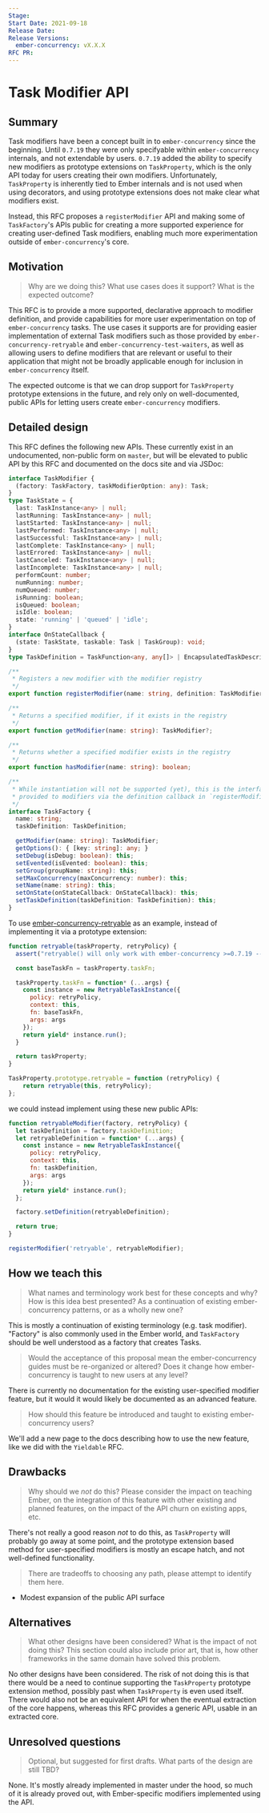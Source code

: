 ```yaml
---
Stage:
Start Date: 2021-09-18
Release Date:
Release Versions:
  ember-concurrency: vX.X.X
RFC PR:
---
```


<!---
Directions for above:

Stage: Leave as is
Start Date: Fill in with today's date, YYYY-MM-DD
Release Date: Leave as is
Release Versions: Leave as is
RFC PR: Fill this in with the URL for the Proposal RFC PR
-->

# Task Modifier API

## Summary

Task modifiers have been a concept built in to `ember-concurrency` since the
beginning. Until `0.7.19` they were only specifyable within `ember-concurrency`
internals, and not extendable by users. `0.7.19` added the ability to specify
new modifiers as prototype extensions on `TaskProperty`, which is the only API
today for users creating their own modifiers. Unfortunately, `TaskProperty` is
inherently tied to Ember internals and is not used when using decorators, and
using prototype extensions does not make clear what modifiers exist.

Instead, this RFC proposes a `registerModifier` API and making some of
`TaskFactory`'s APIs public for creating a more supported experience for creating
user-defined Task modifiers, enabling much more experimentation outside of
`ember-concurrency`'s core.

## Motivation

> Why are we doing this? What use cases does it support? What is the expected
> outcome?

This RFC is to provide a more supported, declarative approach to modifier
definition, and provide capabilities for more user experimentation on top of
`ember-concurrency` tasks. The use cases it supports are for providing easier
implementation of external Task modifiers such as those provided by
`ember-concurrency-retryable` and `ember-concurrency-test-waiters`, as well as
allowing users to define modifiers that are relevant or useful to their application
that might not be broadly applicable enough for inclusion in `ember-concurrency`
itself.

The expected outcome is that we can drop support for `TaskProperty` prototype
extensions in the future, and rely only on well-documented, public APIs for
letting users create `ember-concurrency` modifiers.

## Detailed design

This RFC defines the following new APIs. These currently exist in an undocumented,
non-public form on `master`, but will be elevated to public API by this RFC and
documented on the docs site and via JSDoc:


```typescript
interface TaskModifier {
  (factory: TaskFactory, taskModifierOption: any): Task;
}
type TaskState = {
  last: TaskInstance<any> | null;
  lastRunning: TaskInstance<any> | null;
  lastStarted: TaskInstance<any> | null;
  lastPerformed: TaskInstance<any> | null;
  lastSuccessful: TaskInstance<any> | null;
  lastComplete: TaskInstance<any> | null;
  lastErrored: TaskInstance<any> | null;
  lastCanceled: TaskInstance<any> | null;
  lastIncomplete: TaskInstance<any> | null;
  performCount: number;
  numRunning: number;
  numQueued: number;
  isRunning: boolean;
  isQueued: boolean;
  isIdle: boolean;
  state: 'running' | 'queued' | 'idle';
}
interface OnStateCallback {
  (state: TaskState, taskable: Task | TaskGroup): void;
}
type TaskDefinition = TaskFunction<any, any[]> | EncapsulatedTaskDescriptor<any, any[]>;

/**
 * Registers a new modifier with the modifier registry
 */
export function registerModifier(name: string, definition: TaskModifier): void;

/**
 * Returns a specified modifier, if it exists in the registry
 */
export function getModifier(name: string): TaskModifier?;

/**
 * Returns whether a specified modifier exists in the registry
 */
export function hasModifier(name: string): boolean;

/**
 * While instantiation will not be supported (yet), this is the interface
 * provided to modifiers via the definition callback in `registerModifier`
 */
interface TaskFactory {
  name: string;
  taskDefinition: TaskDefinition;

  getModifier(name: string): TaskModifier;
  getOptions(): { [key: string]: any; }
  setDebug(isDebug: boolean): this;
  setEvented(isEvented: boolean): this;
  setGroup(groupName: string): this;
  setMaxConcurrency(maxConcurrency: number): this;
  setName(name: string): this;
  setOnState(onStateCallback: OnStateCallback): this;
  setTaskDefinition(taskDefinition: TaskDefinition): this;
}
```

To use [ember-concurrency-retryable](https://github.com/maxfierke/ember-concurrency-retryable) as an example,
instead of implementing it via a prototype extension:

```javascript
function retryable(taskProperty, retryPolicy) {
  assert("retryable() will only work with ember-concurrency >=0.7.19 -- please upgrade", taskProperty.taskFn);

  const baseTaskFn = taskProperty.taskFn;

  taskProperty.taskFn = function* (...args) {
    const instance = new RetryableTaskInstance({
      policy: retryPolicy,
      context: this,
      fn: baseTaskFn,
      args: args
    });
    return yield* instance.run();
  }

  return taskProperty;
}

TaskProperty.prototype.retryable = function (retryPolicy) {
    return retryable(this, retryPolicy);
};
```

we could instead implement using these new public APIs:

```javascript
function retryableModifier(factory, retryPolicy) {
  let taskDefinition = factory.taskDefinition;
  let retryableDefinition = function* (...args) {
    const instance = new RetryableTaskInstance({
      policy: retryPolicy,
      context: this,
      fn: taskDefinition,
      args: args
    });
    return yield* instance.run();
  };

  factory.setDefinition(retryableDefinition);

  return true;
}

registerModifier('retryable', retryableModifier);
```

## How we teach this

> What names and terminology work best for these concepts and why? How is this
> idea best presented? As a continuation of existing ember-concurrency patterns,
> or as a wholly new one?

This is mostly a continuation of existing terminology (e.g. task modifier).
"Factory" is also commonly used in the Ember world, and `TaskFactory` should be
well understood as a factory that creates Tasks.

> Would the acceptance of this proposal mean the ember-concurrency guides must be
> re-organized or altered? Does it change how ember-concurrency is taught to new
> users at any level?

There is currently no documentation for the existing user-specified modifier
feature, but it would it would likely be documented as an advanced feature.

> How should this feature be introduced and taught to existing ember-concurrency
> users?

We'll add a new page to the docs describing how to use the new feature, like we
did with the `Yieldable` RFC.

## Drawbacks

> Why should we *not* do this? Please consider the impact on teaching Ember,
> on the integration of this feature with other existing and planned features,
> on the impact of the API churn on existing apps, etc.

There's not really a good reason _not_ to do this, as `TaskProperty` will
probably go away at some point, and the prototype extension based method for
user-specified modifiers is mostly an escape hatch, and not well-defined
functionality.

> There are tradeoffs to choosing any path, please attempt to identify them here.

* Modest expansion of the public API surface

## Alternatives

> What other designs have been considered? What is the impact of not doing this?
> This section could also include prior art, that is, how other frameworks in the
> same domain have solved this problem.

No other designs have been considered. The risk of not doing this is that there
would be a need to continue supporting the `TaskProperty` prototype extension
method, possibly past when `TaskProperty` is even used itself. There would also
not be an equivalent API for when the eventual extraction of the core happens,
whereas this RFC provides a generic API, usable in an extracted core.

## Unresolved questions

> Optional, but suggested for first drafts. What parts of the design are still
> TBD?

None. It's mostly already implemented in master under the hood, so much of it is
already proved out, with Ember-specific modifiers implemented using the API.
